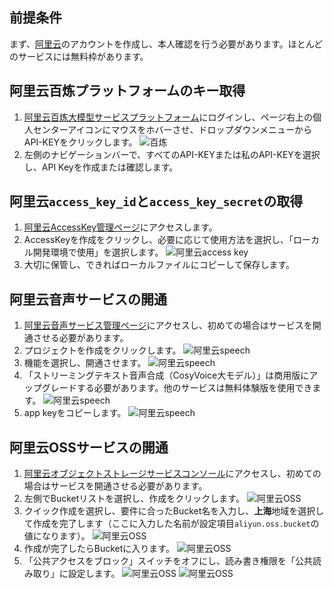 ## 前提条件
まず、[阿里云](https://www.aliyun.com)のアカウントを作成し、本人確認を行う必要があります。ほとんどのサービスには無料枠があります。

## 阿里云百炼プラットフォームのキー取得
1. [阿里云百炼大模型サービスプラットフォーム](https://bailian.console.aliyun.com/)にログインし、ページ右上の個人センターアイコンにマウスをホバーさせ、ドロップダウンメニューからAPI-KEYをクリックします。
![百炼](/docs/images/bailian_1.png)
2. 左側のナビゲーションバーで、すべてのAPI-KEYまたは私のAPI-KEYを選択し、API Keyを作成または確認します。

## 阿里云`access_key_id`と`access_key_secret`の取得
1. [阿里云AccessKey管理ページ](https://ram.console.aliyun.com/profile/access-keys)にアクセスします。
2. AccessKeyを作成をクリックし、必要に応じて使用方法を選択し、「ローカル開発環境で使用」を選択します。
![阿里云access key](/docs/images/aliyun_accesskey_1.png)
3. 大切に保管し、できればローカルファイルにコピーして保存します。

## 阿里云音声サービスの開通
1. [阿里云音声サービス管理ページ](https://nls-portal.console.aliyun.com/applist)にアクセスし、初めての場合はサービスを開通させる必要があります。
2. プロジェクトを作成をクリックします。
![阿里云speech](/docs/images/aliyun_speech_1.png)
3. 機能を選択し、開通させます。
![阿里云speech](/docs/images/aliyun_speech_2.png)
4. 「ストリーミングテキスト音声合成（CosyVoice大モデル）」は商用版にアップグレードする必要があります。他のサービスは無料体験版を使用できます。
![阿里云speech](/docs/images/aliyun_speech_3.png)
5. app keyをコピーします。
![阿里云speech](/docs/images/aliyun_speech_4.png)

## 阿里云OSSサービスの開通
1. [阿里云オブジェクトストレージサービスコンソール](https://oss.console.aliyun.com/overview)にアクセスし、初めての場合はサービスを開通させる必要があります。
2. 左側でBucketリストを選択し、作成をクリックします。
![阿里云OSS](/docs/images/aliyun_oss_1.png)
3. クイック作成を選択し、要件に合ったBucket名を入力し、**上海**地域を選択して作成を完了します（ここに入力した名前が設定項目`aliyun.oss.bucket`の値になります）。
![阿里云OSS](/docs/images/aliyun_oss_2.png)
4. 作成が完了したらBucketに入ります。
![阿里云OSS](/docs/images/aliyun_oss_3.png)
5. 「公共アクセスをブロック」スイッチをオフにし、読み書き権限を「公共読み取り」に設定します。
![阿里云OSS](/docs/images/aliyun_oss_4.png)
![阿里云OSS](/docs/images/aliyun_oss_5.png)